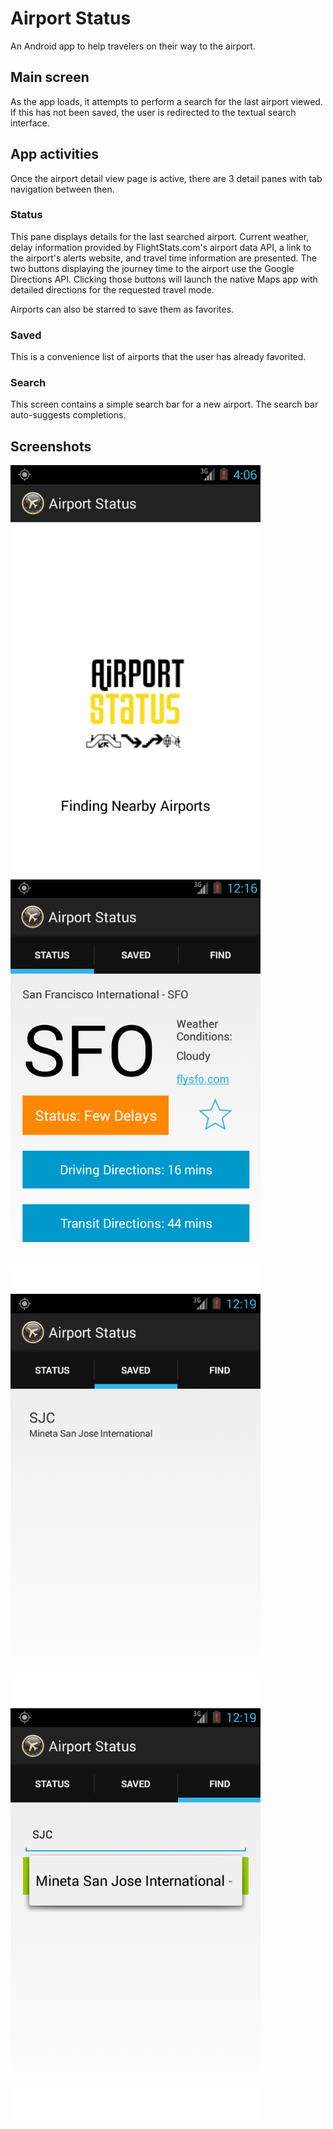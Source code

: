 Airport Status
==============
An Android app to help travelers on their way to the airport.

Main screen
-----------
As the app loads, it attempts to perform a search for the last airport viewed. If this has not been saved, the user is redirected to the textual search interface.

App activities
--------------
Once the airport detail view page is active, there are 3 detail panes with tab navigation between then.

### Status
This pane displays details for the last searched airport. Current weather, delay information provided by FlightStats.com's airport data API, a link to the airport's alerts website, and travel time information are presented. The two buttons displaying the journey time to the airport use the Google Directions API. Clicking those buttons will launch the native Maps app with detailed directions for the requested travel mode.

Airports can also be starred to save them as favorites.

### Saved
This is a convenience list of airports that the user has already favorited.

### Search
This screen contains a simple search bar for a new airport. The search bar auto-suggests completions.  

Screenshots
-----------
![Main screen](/res/screenshots/loading.png "Loading")
![Airport detail](/res/screenshots/status.png "Status")
![Favorites](/res/screenshots/saved.png "Saved Airports")
![Search](/res/screenshots/search.png "Search")
